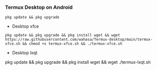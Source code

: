 ### Termux Desktop on Android
```
pkg update && pkg upgrade
```

* Desktop xfce

```
pkg update && pkg upgrade && pkg install wget && wget https://raw.githubusercontent.com/wahasa/Termux-desktop/main/termux-xfce.sh && chmod +x termux-xfce.sh && ./termux-xfce.sh
```

* Desktop lxqt

pkg update && pkg upgrade && pkg install wget && wget ./termux-lxqt.sh
